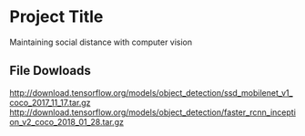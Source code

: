 # Project Title
Maintaining social distance with computer vision

## File Dowloads
http://download.tensorflow.org/models/object_detection/ssd_mobilenet_v1_coco_2017_11_17.tar.gz
http://download.tensorflow.org/models/object_detection/faster_rcnn_inception_v2_coco_2018_01_28.tar.gz